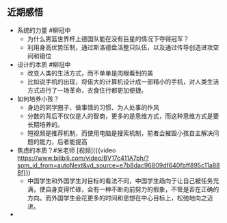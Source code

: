 ## 近期感悟
- 系统的力量 #柳冠中
	- 为什么男篮世界杯上德国队能在没有巨星的情况下夺得冠军？
	- 利用身高优势压制，通过斯洛德盘活整只队伍，以及通过传导创造进攻空间和错位
- 设计的本质 #柳冠中
	- 改变人类的生活方式，而不单单是肉眼看到的美
	- 比如说手机的出现，将偌大的计算机设计成一部精小的手机，对人类生活方式进行了一场革命，衣食住行都更加便捷。
- 如何培养小孩？
	- 身边的同学圈子、做事情的习惯、为人处事的作风
	- 分数的背后不仅仅是人的智商，更多的是思维方式，而这种思维方式是要长期培养的。
	- 短视频是推荐机制，而使用电脑是搜索机制，前者会摧毁小孩自主解决问题的能力，后者能提高
- 焦虑的本质？#米老师 [视频]({{video https://www.bilibili.com/video/BV17c411A7ph/?spm_id_from=autoNext&vd_source=e7b8dac96809df640fbff895c11a888f}})
	- 中国学生和外国学生对目标的看法不同，中国学生趋向于让自己被任务充满，使自身变得忙碌，会有一种不断向前努力的假象，不管是否在正确的方向。而外国学生会花更多的时间和思想在中心目标上，松弛地向之迈进。
-